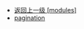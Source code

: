 - [返回上一级 [modules]](page/web前端/工具库/Swiper/swiper-8.4.7/swiper/modules/)
- [pagination](page/web前端/工具库/Swiper/swiper-8.4.7/swiper/modules/pagination/)

